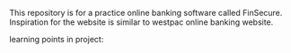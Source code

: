 This repository is for a practice online banking software called FinSecure. Inspiration for the website is similar to westpac online banking website.

learning points in project:
